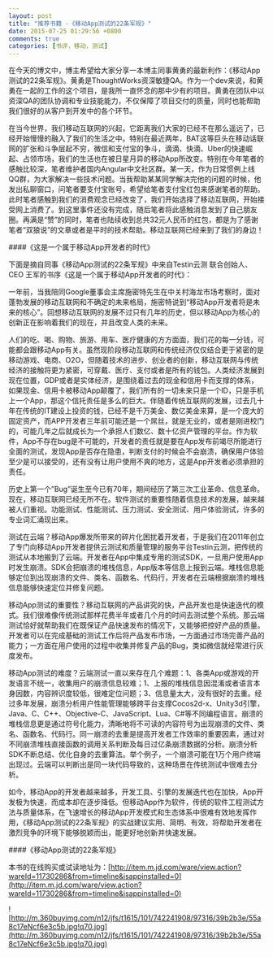 ```yaml
---
layout: post
title: "推荐书籍 -《移动App测试的22条军规》"
date: 2015-07-25 01:29:56 +0800
comments: true
categories: [书评，移动，测试]
---
```

在今天的博文中，博主希望给大家分享一本博主同事黄勇的最新利作：《移动App测试的22条军规》。黄勇是ThoughtWorks资深敏捷QA。作为一个dev来说，和黄勇在一起的工作的这个项目，是我所一直怀念的那中少有的项目。黄勇在团队中以资深QA的团队协调和专业技能能力，不仅保障了项目交付的质量，同时也能帮助我们很好的从客户到开发中的各个环节。

在当今世界，我们移动互联网的兴起，它距离我们大家的已经不在那么遥远了，已经开始慢慢的融入了我们的生活之中。特别在最近两年，BAT这等巨头在移动话联网的扩张和斗争层起不穷，微信和支付宝的争斗，滴滴、快滴、Uber的快速崛起、占领市场，我们的生活也在被日星月异的移动App所改变。特别在今年笔者的感触比较深，笔者维护者国内Angular中文社区群。某一天，作为日常惯例上线QQ群，为大家解决一些技术问题。当我帮助某某同学解决完他的问题的时候，他发出私聊窗口，问笔者要支付宝账号，希望给笔者支付宝红包来感谢笔者的帮助。此时笔者感触到我们的消费观念已经改变了，我们开始选择了移动互联网，开始接受网上消费了。到这里事件还没有完成，随后笔者将此感触消息发到了自己朋友圈。再满是“赞”的同时，笔者也陆续收到总共32元人民币的红包，都是为了感谢笔者“双狼说”的文章或者是平时的技术帮助。移动互联网已经来到了我们的身边！

####《这是一个属于移动App开发者的时代》

下面是摘自同事《移动App测试的22条军规》中来自Testin云测 联合创始人、CEO 王军的书序《这是一个属于移动App开发者的时代》：

一年前，当我陪同Google董事会主席施密特先生在中关村海龙市场考察时，面对蓬勃发展的移动互联网和不确定的未来格局，施密特说到“移动App开发者将是未来的核心”。回想移动互联网的发展不过只有几年的历史，但以移动App为核心的创新正在影响着我们的现在，并且改变人类的未来。

人们的吃、喝、购物、旅游、用车、医疗健康的方方面面，我们花的每一分钱，可能都会跟移动App有关。虽然现阶段移动互联网和传统经济仅仅结合更于紧密的是移动游戏、电商、O2O，但随着技术的进步、创业者的创新，移动互联网与传统经济的接触将更为紧密，可穿戴、医疗、支付或者是所有的钱包。人类经济发展到现在位置，GDP或者是实体经济，是围绕着过去的现金和信用卡而支撑的体系，如果现金、信用卡被移动App颠覆了，我们所有的一切未来只是一个ID，只是手机上一个App，那这个信托责任是多么的巨大。伴随着传统互联网的发展，过去几十年在传统的IT建设上投资的钱，已经不是千万美金、数亿美金来算，是一个庞大的固定资产，而APP开发者三年前可能还是一个屌丝，就是无业的，或者是刚进校门的，可能几年之后就成长为一个承担人们数亿、数十亿资产管理的平台。作为软件，App不存在bug是不可能的，开发者的责任就是要在App发布前竭尽所能进行全面的测试，发现App是否存在隐患，判断支付的时候会不会崩溃，确保用户体验至少是可以接受的，还有没有让用户使用不爽的地方，这是App开发者必须承担的责任。

历史上第一个”Bug”诞生至今已有70年，期间经历了第三次工业革命、信息革命。现在，移动互联网已经无所不在。软件测试的重要性随着信息技术的发展，越来越被人们重视。功能测试、性能测试、压力测试、安全测试、用户体验测试，许多的专业词汇涌现出来。

测试在云端？移动App爆发所带来的碎片化困扰着开发者，于是我们在2011年创立了专门向移动App开发者提供云测试和质量管理的服务平台Testin云测，把传统的测试从本地搬到了云端。开发者在App中集成专用的测试SDK，一旦用户使用App时发生崩溃。SDK会把崩溃的堆栈信息，App版本等信息上报到云端。堆栈信息能够定位到出现崩溃的文件、类名、函数名、代码行，开发者在云端根据崩溃的堆栈信息能够快速定位并修复问题。

移动App测试的重要性？移动互联网的产品讲究的快，产品开发也是快速迭代的模式。我们很难像传统测试那样花费半年或者几个月的时间去测试整个系统。那云端测试恰好就帮助我们在既保证产品快速发布的情况下，又能够把控好产品的质量。开发者可以在完成基础的测试工作后将产品发布市场，一方面通过市场完善产品的能力；一方面在用户使用的过程中收集并修复产品的Bug，类如微信就经常进行灰度发布。

移动App测试的难度？云端测试一直以来存在几个难题：1、各类App或游戏的开发语言不统一，收集用户的崩溃信息较难；1、上报的堆栈信息因混淆或者语言本身因数，内容辨识度较低，很难定位问题；3、信息量太大，没有很好的去重。经过多年发展，崩溃分析用户性能管理能够跨平台支撑Cocos2d-x、Unity3d引擎，Java、C、C++、Objective-C、JavaScript、Lua、C#等不同编程语言。崩溃的堆栈信息更是通过符号化能力，清晰地将不可读的内容符号为出现崩溃的文件、类名、函数名、代码行。同一崩溃的去重是提高开发者工作效率的重要因素，通过对不同崩溃堆栈直接函数的调用关系判断及每日过亿条崩溃数据的分析。崩溃分析SDK不断总结、优化自身的去重算法。举个例子，一个崩溃可能在1万个用户终端出现过。云端可以判断出是同一块代码导致的，这种场景在传统测试中很难去分析。

如今，移动App的开发者越来越多，开发工具、引擎的发展迭代也在加快，App开发极为快速，而成本却在逐步降低。但移动App作为软件，传统的软件工程测试方法与质量体系，在飞速增长的移动App开发模式和生态体系中很难有效地发挥作用，《移动App测试的22条军规》的实战建议实用、简明、有效，将帮助开发者在激烈竞争的环境下能够脱颖而出，能更好地创新并快速发展。

####《移动App测试的22条军规》

本书的在线购买或试读地址为：[http://item.m.jd.com/ware/view.action?wareId=11730286&from=timeline&isappinstalled=0](http://item.m.jd.com/ware/view.action?wareId=11730286&from=timeline&isappinstalled=0)

![http://m.360buyimg.com/n12/jfs/t1615/101/742241908/97316/39b2b3e/55a8c17eNcf6e3c5b.jpg!q70.jpg](http://m.360buyimg.com/n12/jfs/t1615/101/742241908/97316/39b2b3e/55a8c17eNcf6e3c5b.jpg!q70.jpg)
